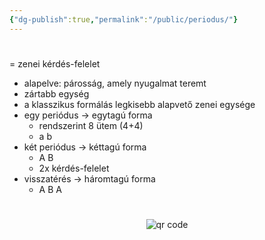 ```yaml
---
{"dg-publish":true,"permalink":"/public/periodus/"}
---
```


#
= zenei kérdés-felelet

- alapelve: párosság, amely nyugalmat teremt
- zártabb egység
- a klasszikus formálás legkisebb alapvető zenei egysége
- egy periódus -> egytagú forma
	- rendszerint 8 ütem (4+4)
	- a b
- két periódus -> kéttagú forma
	- A B
	- 2x kérdés-felelet
- visszatérés -> háromtagú forma
	- A B A



#
<p style="text-align: center;"><img src="https://chart.googleapis.com/chart?cht=qr&chl=https://notes.andrasdenes.com/periodus&chs=180x180&choe=UTF-8&chld=L|2" alt="qr code"></p>

